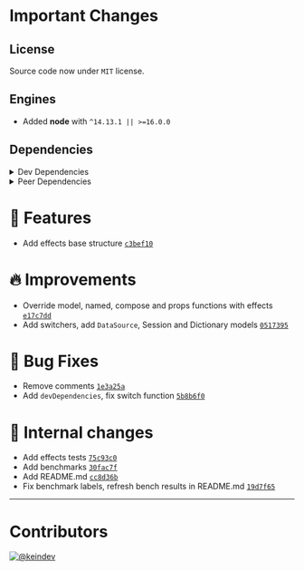 # Important Changes

## License

Source code now under `MIT` license.

## Engines

- Added **node** with `^14.13.1 || >=16.0.0`

## Dependencies

<details>
<summary>Dev Dependencies</summary>

- Added **[@tagproject/docs-shared-config](https://www.npmjs.com/package/@tagproject/docs-shared-config)** with `^1.0.4`
- Added **[@tagproject/ts-package-shared-config](https://www.npmjs.com/package/@tagproject/ts-package-shared-config)** with `^8.0.2`
- Added **[@tagproject/vscode-shared-config](https://www.npmjs.com/package/@tagproject/vscode-shared-config)** with `^1.2.6`
- Added **[@types/benchmark](https://www.npmjs.com/package/@types/benchmark)** with `^2.1.1`
- Added **[@types/jest](https://www.npmjs.com/package/@types/jest)** with `^27.4.1`
- Added **[@types/node](https://www.npmjs.com/package/@types/node)** with `^17.0.23`
- Added **[@typescript-eslint/eslint-plugin](https://www.npmjs.com/package/@typescript-eslint/eslint-plugin)** with `^5.19.0`
- Added **[@typescript-eslint/parser](https://www.npmjs.com/package/@typescript-eslint/parser)** with `^5.19.0`
- Added **[benchmark](https://www.npmjs.com/package/benchmark)** with `^2.1.4`
- Added **[changelog-guru](https://www.npmjs.com/package/changelog-guru)** with `4.0.5`
- Added **[colors](https://www.npmjs.com/package/colors)** with `^1.4.0`
- Added **[cspell](https://www.npmjs.com/package/cspell)** with `^5.19.7`
- Added **[eslint](https://www.npmjs.com/package/eslint)** with `^8.13.0`
- Added **[eslint-config-prettier](https://www.npmjs.com/package/eslint-config-prettier)** with `^8.5.0`
- Added **[eslint-plugin-import](https://www.npmjs.com/package/eslint-plugin-import)** with `^2.26.0`
- Added **[eslint-plugin-jest](https://www.npmjs.com/package/eslint-plugin-jest)** with `^26.1.4`
- Added **[eslint-plugin-node](https://www.npmjs.com/package/eslint-plugin-node)** with `^11.1.0`
- Added **[eslint-plugin-optimize-regex](https://www.npmjs.com/package/eslint-plugin-optimize-regex)** with `^1.2.1`
- Added **[eslint-plugin-promise](https://www.npmjs.com/package/eslint-plugin-promise)** with `^6.0.0`
- Added **[figma-portal](https://www.npmjs.com/package/figma-portal)** with `^1.0.1`
- Added **[ghinfo](https://www.npmjs.com/package/ghinfo)** with `^3.0.5`
- Added **[husky](https://www.npmjs.com/package/husky)** with `^7.0.4`
- Added **[jest](https://www.npmjs.com/package/jest)** with `^27.5.1`
- Added **[mobx](https://www.npmjs.com/package/mobx)** with `6.5.0`
- Added **[mobx-state-tree](https://www.npmjs.com/package/mobx-state-tree)** with `5.1.3`
- Added **[nanoid](https://www.npmjs.com/package/nanoid)** with `3.3.2`
- Added **[npm-run-all](https://www.npmjs.com/package/npm-run-all)** with `^4.1.5`
- Added **[prettier](https://www.npmjs.com/package/prettier)** with `^2.6.2`
- Added **[rimraf](https://www.npmjs.com/package/rimraf)** with `^3.0.2`
- Added **[ts-jest](https://www.npmjs.com/package/ts-jest)** with `^27.1.4`
- Added **[ts-node](https://www.npmjs.com/package/ts-node)** with `^10.7.0`
- Added **[type-fest](https://www.npmjs.com/package/type-fest)** with `^2.12.2`
- Added **[typescript](https://www.npmjs.com/package/typescript)** with `^4.6.3`

</details>

<details>
<summary>Peer Dependencies</summary>

- Added **[mobx](https://www.npmjs.com/package/mobx)** with `6.5.0`
- Added **[mobx-state-tree](https://www.npmjs.com/package/mobx-state-tree)** with `5.1.3`
- Added **[nanoid](https://www.npmjs.com/package/nanoid)** with `3.3.2`

</details>

# :tada: Features

- Add effects base structure [`c3bef10`](https://github.com/keindev/mst-tools/commit/c3bef10fe44c5ea6db9b99405d10b73d70534176)

# :fire: Improvements

- Override model, named, compose and props functions with effects [`e17c7dd`](https://github.com/keindev/mst-tools/commit/e17c7ddcc95e9d3b6b68bdff43502fd2cf725846)
- Add switchers, add `DataSource`, Session and Dictionary models [`0517395`](https://github.com/keindev/mst-tools/commit/05173953bb143d656ac47546ee7573365cd425da)

# :bug: Bug Fixes

- Remove comments [`1e3a25a`](https://github.com/keindev/mst-tools/commit/1e3a25afed03ba94ec4f65812c3cdcfc15ceb8fa)
- Add `devDependencies`, fix switch function [`5b8b6f0`](https://github.com/keindev/mst-tools/commit/5b8b6f08a4c167ffddf1b1f1d1977aba46da926c)

# :memo: Internal changes

- Add effects tests [`75c93c0`](https://github.com/keindev/mst-tools/commit/75c93c0e6a7e01e331e339248c41794bed046d52)
- Add benchmarks [`30fac7f`](https://github.com/keindev/mst-tools/commit/30fac7f9815c8e350d9b59481b509dc2f58dbf4d)
- Add README.md [`cc8d36b`](https://github.com/keindev/mst-tools/commit/cc8d36ba633e018324ec3b6b840ff06ec7a4841f)
- Fix benchmark labels, refresh bench results in README.md [`19d7f65`](https://github.com/keindev/mst-tools/commit/19d7f652dabb526e81c59caa6665ce161857d6db)

---

# Contributors

[![@keindev](https://avatars.githubusercontent.com/u/4527292?v=4&s=40)](https://github.com/keindev)
